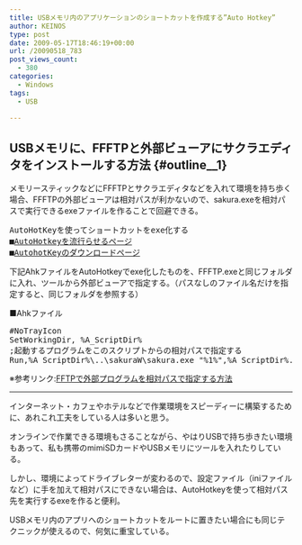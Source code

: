 ```yaml
---
title: USBメモリ内のアプリケーションのショートカットを作成する”Auto Hotkey”
author: KEINOS
type: post
date: 2009-05-17T18:46:19+00:00
url: /20090518_783
post_views_count:
  - 380
categories:
  - Windows
tags:
  - USB

---
```

## USBメモリに、FFFTPと外部ビューアにサクラエディタをインストールする方法 {#outline__1}

<div class="section">
  <p>
    メモリースティックなどにFFFTPとサクラエディタなどを入れて環境を持ち歩く場合、FFFTPの外部ビューアは相対パスが利かないので、sakura.exeを相対パスで実行できるexeファイルを作ることで回避できる。
  </p>
  
  <pre>
AutoHotKeyを使ってショートカットをexe化する
■<a href="http://lukewarm.s101.xrea.com/" target="_blank">AutoHotkeyを流行らせるページ</a>
■<a href="http://www.autohotkey.com/" target="_blank">AutohotKeyのダウンロードページ</a>
</pre>
  
  <p>
    下記AhkファイルをAutoHotkeyでexe化したものを、FFFTP.exeと同じフォルダに入れ、ツールから外部ビューアで指定する。（パスなしのファイル名だけを指定すると、同じフォルダを参照する）
  </p>
  
  <p>
    ■Ahkファイル
  </p>
  
  <pre>
#NoTrayIcon
SetWorkingDir, %A_ScriptDir%
;起動するプログラムをこのスクリプトからの相対パスで指定する
Run,%A_ScriptDir%\..\sakuraW\sakura.exe "%1%",%A_ScriptDir%..\sakura\work
</pre>
  
  <p>
    ※参考リンク:<a href="http://www.ezinfo.jp/doc/2008/12/17/ffftp%e3%81%a7%e5%a4%96%e9%83%a8%e3%83%97%e3%83%ad%e3%82%b0%e3%83%a9%e3%83%a0%e3%82%92%e7%9b%b8%e5%af%be%e3%83%91%e3%82%b9%e3%81%a7%e6%8c%87%e5%ae%9a%e3%81%99%e3%82%8b%e6%96%b9%e6%b3%95-1043.html" target="_blank">FFTPで外部プログラムを相対パスで指定する方法</a>
  </p>
  
  <hr />
  
  <p>
    インターネット・カフェやホテルなどで作業環境をスピーディーに構築するために、あれこれ工夫をしている人は多いと思う。
  </p>
  
  <p>
    オンラインで作業できる環境もさることながら、やはりUSBで持ち歩きたい環境もあって、私も携帯のmimiSDカードやUSBメモリにツールを入れたりしている。
  </p>
  
  <p>
    しかし、環境によってドライブレターが変わるので、設定ファイル（iniファイルなど）に手を加えて相対パスにできない場合は、AutoHotkeyを使って相対パス先を実行するexeを作ると便利。
  </p>
  
  <p>
    USBメモリ内のアプリへのショートカットをルートに置きたい場合にも同じテクニックが使えるので、何気に重宝している。
  </p>
</div>